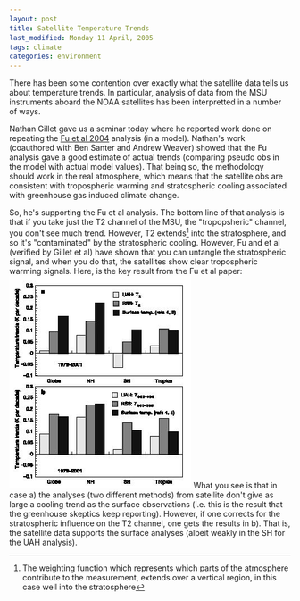 ```yaml
---
layout: post
title: Satellite Temperature Trends
last_modified: Monday 11 April, 2005
tags: climate
categories: environment
---
```


There has been some contention over exactly what the satellite data tells us about temperature trends. In particular, analysis of data from the MSU
instruments aboard the NOAA satellites has been interpretted in
a number of ways.

Nathan Gillet gave us a seminar today where he reported
work done on repeating the [Fu et al 2004](https://doi.org/doi:10.1038/nature02524) analysis (in a model). Nathan's
work (coauthored with Ben Santer and Andrew Weaver) showed that
the Fu analysis gave a good estimate of actual trends (comparing
pseudo obs in the model with actual model values). That being
so, the methodology should work in the real atmosphere, which means
 that the satellite obs are consistent with tropospheric warming
and stratospheric cooling associated with greenhouse gas induced
climate change.

So, he's supporting the Fu et al analysis. The bottom line of that analysis is that if you take just the T2 channel of the MSU, the "tropopsheric" channel, you don't see much trend. However, T2 extends[^1] into the stratosphere, and so
it's "contaminated" by the stratospheric cooling. However,
Fu and et al (verified by Gillet et al) have shown that you can untangle
the stratospheric signal, and when you do that, the satellites show clear tropospheric warming signals. Here, is the key result from the Fu et al paper:
![Image: IMAGE: static/2005/04/11/FuEA04.result.jpg ](/assets/images/2005-04-11-FuEA04.result.jpg)
What you see is that in case a) the analyses (two different methods) from satellite don't give as large a cooling trend as the surface observations (i.e. this is the result that the greenhouse skeptics keep reporting).
However, if one corrects for the stratospheric influence on the T2 channel, one gets the results in b). That is, the satellite data supports the surface analyses (albeit weakly in the SH for the UAH analysis).
[^1]: The weighting function which represents which parts of the atmosphere contribute to the measurement, extends over a vertical region, in this case well into the stratosphere
